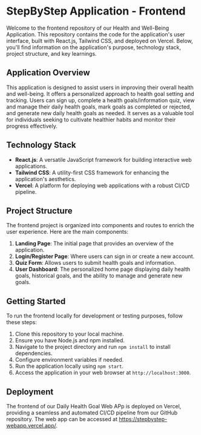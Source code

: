 # StepByStep Application - Frontend

Welcome to the frontend repository of our Health and Well-Being Application. This repository contains the code for the application's user interface, built with React.js, Tailwind CSS, and deployed on Vercel. Below, you'll find information on the application's purpose, technology stack, project structure, and key learnings.

## Application Overview

This application is designed to assist users in improving their overall health and well-being. It offers a personalized approach to health goal setting and tracking. Users can sign up, complete a health goals/information quiz, view and manage their daily health goals, mark goals as completed or rejected, and generate new daily health goals as needed. It serves as a valuable tool for individuals seeking to cultivate healthier habits and monitor their progress effectively.

## Technology Stack

- **React.js**: A versatile JavaScript framework for building interactive web applications.
- **Tailwind CSS**: A utility-first CSS framework for enhancing the application's aesthetics.
- **Vercel**: A platform for deploying web applications with a robust CI/CD pipeline.

## Project Structure

The frontend project is organized into components and routes to enrich the user experience. Here are the main components:

1. **Landing Page**: The initial page that provides an overview of the application.
2. **Login/Register Page**: Where users can sign in or create a new account.
3. **Quiz Form**: Allows users to submit health goals and information.
4. **User Dashboard**: The personalized home page displaying daily health goals, historical goals, and the ability to manage and generate new goals.

## Getting Started

To run the frontend locally for development or testing purposes, follow these steps:

1. Clone this repository to your local machine.
2. Ensure you have Node.js and npm installed.
3. Navigate to the project directory and run `npm install` to install dependencies.
4. Configure environment variables if needed.
5. Run the application locally using `npm start`.
6. Access the application in your web browser at `http://localhost:3000`.

## Deployment

The frontend of our Daily Health Goal Web APp is deployed on Vercel, providing a seamless and automated CI/CD pipeline from our GitHub repository. The web app can be accessed at https://stepbystep-webapp.vercel.app/.
